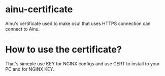 # ainu-certificate
Ainu's certificate used to make osu! that uses HTTPS connection can connect to Ainu.

# How to use the certificate?
That's simeple use KEY for NGINX configs and use CERT to install to your PC and for NGINX KEY.

